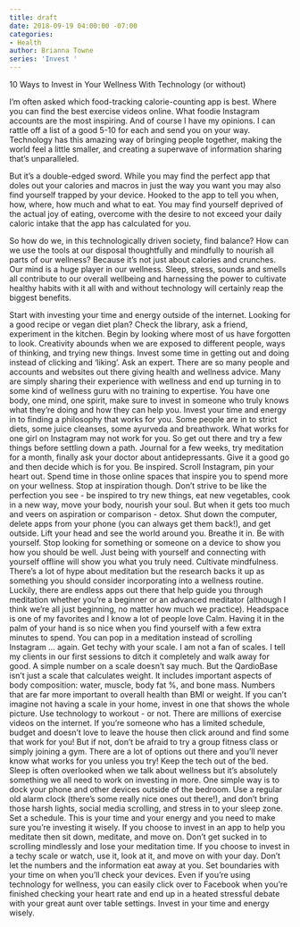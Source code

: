 ```yaml
---
title: draft
date: 2018-09-19 04:00:00 -07:00
categories:
- Health
author: Brianna Towne
series: 'Invest '
---
```


10 Ways to Invest in Your Wellness With Technology (or without)

I’m often asked which food-tracking calorie-counting app is best. Where you can find the best exercise videos online. What foodie Instagram accounts are the most inspiring. And of course I have my opinions. I can rattle off a list of a good 5-10 for each and send you on your way. Technology has this amazing way of bringing people together, making the world feel a little smaller, and creating a superwave of information sharing that’s unparalleled. 

But it’s a double-edged sword. While you may find the perfect app that doles out your calories and macros in just the way you want you may also find yourself trapped by your device. Hooked to the app to tell you when, how, where, how much and what to eat. You may find yourself deprived of the actual joy of eating, overcome with the desire to not exceed your daily caloric intake that the app has calculated for you.

So how do we, in this technologically driven society, find balance? How can we use the tools at our disposal thoughtfully and mindfully to nourish all parts of our wellness? Because it’s not just about calories and crunches. Our mind is a huge player in our wellness. Sleep, stress, sounds and smells all contribute to our overall wellbeing and harnessing the power to cultivate healthy habits with it all with and without technology will certainly reap the biggest benefits.

Start with investing your time and energy outside of the internet. Looking for a good recipe or vegan diet plan? Check the library, ask a friend, experiment in the kitchen. Begin by looking where most of us have forgotten to look. Creativity abounds when we are exposed to different people, ways of thinking, and trying new things. Invest some time in getting out and doing instead of clicking and ‘liking’.
Ask an expert. There are so many people and accounts and websites out there giving health and wellness advice. Many are simply sharing their experience with wellness and end up turning in to some kind of wellness guru with no training to expertise. You have one body, one mind, one spirit, make sure to invest in someone who truly knows what they’re doing and how they can help you. 
Invest your time and energy in to finding a philosophy that works for you. Some people are in to strict diets, some juice cleanses, some ayurveda and breathwork. What works for one girl on Instagram may not work for you. So get out there and try a few things before settling down a path. Journal for a few weeks, try meditation for a month, finally ask your doctor about antidepressants. Give it a good go and then decide which is for you.
Be inspired. Scroll Instagram, pin your heart out. Spend time in those online spaces that inspire you to spend more on your wellness. Stop at inspiration though. Don’t strive to be like the perfection you see - be inspired to try new things, eat new vegetables, cook in a new way, move your body, nourish your soul.
But when it gets too much and veers on aspiration or comparison - detox. Shut down the computer, delete apps from your phone (you can always get them back!), and get outside. Lift your head and see the world around you. Breathe it in. Be with yourself. Stop looking for something or someone on a device to show you how you should be well. Just being with yourself and connecting with yourself offline will show you what you truly need. 
Cultivate mindfulness. There’s a lot of hype about meditation but the research backs it up as something you should consider incorporating into a wellness routine. Luckily, there are endless apps out there that help guide you through meditation whether you’re a beginner or an advanced meditator (although I think we’re all just beginning, no matter how much we practice). Headspace is one of my favorites and I know a lot of people love Calm. Having it in the palm of your hand is so nice when you find yourself with a few extra minutes to spend. You can pop in a meditation instead of scrolling Instagram … again.
Get techy with your scale. I am not a fan of scales. I tell my clients in our first sessions to ditch it completely and walk away for good. A simple number on a scale doesn’t say much. But the QardioBase isn’t just a scale that calculates weight. It includes important aspects of body composition: water, muscle, body fat %, and bone mass. Numbers that are far more important to overall health than BMI or weight. If you can’t imagine not having a scale in your home, invest in one that shows the whole picture. 
Use technology to workout - or not. There are millions of exercise videos on the internet. If you’re someone who has a limited schedule, budget and doesn’t love to leave the house then click around and find some that work for you! But if not, don’t be afraid to try a group fitness class or simply joining a gym. There are a lot of options out there and you’ll never know what works for you unless you try!
Keep the tech out of the bed. Sleep is often overlooked when we talk about wellness but it’s absolutely something we all need to work on investing in more. One simple way is to dock your phone and other devices outside of the bedroom. Use a regular old alarm clock (there’s some really nice ones out there!), and don’t bring those harsh lights, social media scrolling, and stress in to your sleep zone.
Set a schedule. This is your time and your energy and you need to make sure you’re investing it wisely. If you choose to invest in an app to help you meditate then sit down, meditate, and move on. Don’t get sucked in to scrolling mindlessly and lose your meditation time. If you choose to invest in a techy scale or watch, use it, look at it, and move on with your day. Don’t let the numbers and the information eat away at you. Set boundaries with your time on when you’ll check your devices. Even if you’re using technology for wellness, you can easily click over to Facebook when you’re finished checking your heart rate and end up in a heated stressful debate with your great aunt over table settings. Invest in your time and energy wisely.

